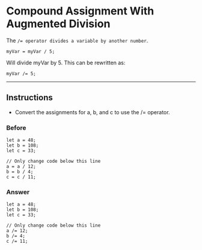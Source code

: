 # Compound Assignment With Augmented Division

The `/= operator divides a variable by another number`.

```
myVar = myVar / 5;
```

Will divide myVar by 5. This can be rewritten as:

```
myVar /= 5;
```

--- 

## Instructions
- Convert the assignments for a, b, and c to use the /= operator.

### Before

```
let a = 48;
let b = 108;
let c = 33;

// Only change code below this line
a = a / 12;
b = b / 4;
c = c / 11;
```

### Answer

```
let a = 48;
let b = 108;
let c = 33;

// Only change code below this line
a /= 12;
b /= 4;
c /= 11;
```